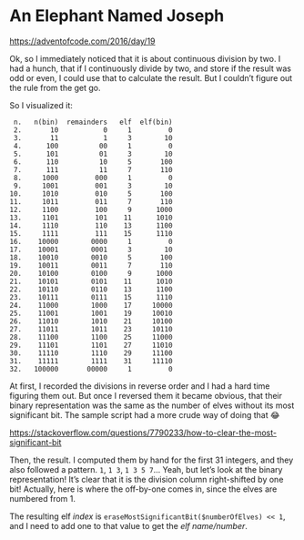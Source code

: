 # An Elephant Named Joseph

https://adventofcode.com/2016/day/19

Ok, so I immediately noticed that it is about continuous division by two. I had a hunch,
that if I continuously divide by two, and store if the result was odd or even, I could
use that to calculate the result. But I couldn’t figure out the rule from the get go.

So I visualized it:

```
 n.   n(bin)  remainders   elf  elf(bin)
 2.       10           0     1         0
 3.       11           1     3        10
 4.      100          00     1         0
 5.      101          01     3        10
 6.      110          10     5       100
 7.      111          11     7       110
 8.     1000         000     1         0
 9.     1001         001     3        10
10.     1010         010     5       100
11.     1011         011     7       110
12.     1100         100     9      1000
13.     1101         101    11      1010
14.     1110         110    13      1100
15.     1111         111    15      1110
16.    10000        0000     1         0
17.    10001        0001     3        10
18.    10010        0010     5       100
19.    10011        0011     7       110
20.    10100        0100     9      1000
21.    10101        0101    11      1010
22.    10110        0110    13      1100
23.    10111        0111    15      1110
24.    11000        1000    17     10000
25.    11001        1001    19     10010
26.    11010        1010    21     10100
27.    11011        1011    23     10110
28.    11100        1100    25     11000
29.    11101        1101    27     11010
30.    11110        1110    29     11100
31.    11111        1111    31     11110
32.   100000       00000     1         0
```

At first, I recorded the divisions in reverse order and I had a hard time figuring them out.
But once I reversed them it became obvious, that their binary representation was the same
as the number of elves without its most significant bit. The sample script had a more crude
way of doing that :joy:

https://stackoverflow.com/questions/7790233/how-to-clear-the-most-significant-bit

Then, the result. I computed them by hand for the first 31 integers, and they also
followed a pattern. `1`, `1 3`, `1 3 5 7`... Yeah, but let’s look at the binary representation!
It’s clear that it is the division column right-shifted by one bit! Actually, here is
where the off-by-one comes in, since the elves are numbered from 1.

The resulting elf *index* is `eraseMostSignificantBit($numberOfElves) << 1`, and I need to
add one to that value to get the *elf name/number*.